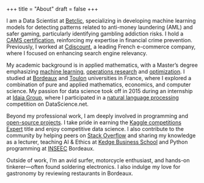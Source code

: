+++
title = "About"
draft = false
+++

I am a Data Scientist at [Betclic](https://www.betclic.fr/), specializing in developing machine learning models for detecting patterns related to anti-money laundering (AML) and safer gaming, particularly identifying gambling addiction risks. I hold a [CAMS certification](https://www.acams.org/en), reinforcing my expertise in financial crime prevention. Previously, I worked at [Cdiscount](https://www.cdiscount.com/), a leading French e-commerce company, where I focused on enhancing search engine relevancy.

My academic background is in applied mathematics, with a Master’s degree emphasizing [machine learning](https://en.wikipedia.org/wiki/Machine_learning), [operations research](https://en.wikipedia.org/wiki/Operations_research) and [optimization](https://en.wikipedia.org/wiki/Mathematical_optimization). I studied at [Bordeaux](https://www.u-bordeaux.fr/) and [Toulon](https://www.univ-tln.fr/) universities in France, where I explored a combination of pure and applied mathematics, economics, and computer science. My passion for data science took off in 2015 during an internship at [Idaia Group](https://www.idaia.group/en/), where I participated in a [natural language processing](https://en.wikipedia.org/wiki/Natural_language_processing) competition on DataScience.net.

Beyond my professional work, I am deeply involved in programming and [open-source projects](https://github.com/tlentali). I take pride in earning the [Kaggle competitions Expert](https://www.kaggle.com/tlentali) title and enjoy competitive data science. I also contribute to the community by helping peers on [Stack Overflow](https://stackoverflow.com/users/8479387/tlentali) and sharing my knowledge as a lecturer, teaching AI & Ethics at [Kedge Business School](https://kedge.edu/) and Python programming at [INSEEC](https://www.inseec.com/en/) Bordeaux.

Outside of work, I’m an avid surfer, motorcycle enthusiast, and hands-on tinkerer—often found soldering electronics. I also indulge my love for gastronomy by reviewing restaurants in Bordeaux.
